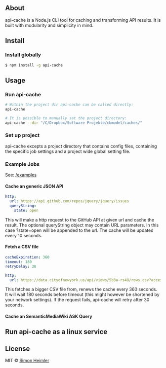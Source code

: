 ## About
api-cache is a Node.js CLI tool for caching and transforming API results. It is built with modularity and simplicity in mind.

## Install

### Install globally
```bash
$ npm install -g api-cache
```

## Usage
### Run api-cache
```bash
# Within the project dir api-cache can be called directly:
api-cache

# It is possible to manually set the project directory:
api-cache --dir "/C/Dropbox/Software Projekte/cbmodel/caches/"
```

### Set up project
api-cache excepts a project directory that contains config files, containing the specific job settings and a project wide global setting file.


### Example Jobs
See: [/examples](/examples)

#### Cache an generic JSON API
```yaml
http:
  url: https://api.github.com/repos/jquery/jquery/issues
  queryString:
    state: open
```
This will make a http request to the GitHub API at given url and cache the result. The optional queryString object may contain URL parameters. In this case ?state=open will be appended to the url. The cache will be updated every 10 seconds. 

#### Fetch a CSV file 
```yaml
cacheExpiration: 360
timeout: 180
retryDelay: 30

http:
  url: https://data.cityofnewyork.us/api/views/5b3a-rs48/rows.csv?accessType=DOWNLOAD
```
This fetches a bigger CSV file from, renews the cache every 360 seconds. It will wait 180 seconds before timeout (this might however be shortened by your network settings). If the request fails, api-cache will retry after 30 seconds.

#### Cache an SemanticMediaWiki ASK Query

## Run api-cache as a linux service


## License

MIT © [Simon Heimler](http://www.fannon.de)

[npm-image]: https://badge.fury.io/js/smw-cacher.svg
[npm-url]: https://npmjs.org/package/smw-cacher
[travis-image]: https://travis-ci.org/Fannon/smw-cacher.svg?branch=master
[travis-url]: https://travis-ci.org/Fannon/smw-cacher
[daviddm-image]: https://david-dm.org/Fannon/smw-cacher.svg?theme=shields.io
[daviddm-url]: https://david-dm.org/Fannon/smw-cacher
